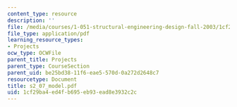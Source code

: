 ```yaml
---
content_type: resource
description: ''
file: /media/courses/1-051-structural-engineering-design-fall-2003/1cf29ba4ed4fb695eb93ead8e3932c2c_s2_07_model.pdf
file_type: application/pdf
learning_resource_types:
- Projects
ocw_type: OCWFile
parent_title: Projects
parent_type: CourseSection
parent_uid: be25bd38-11f6-eae5-570d-0a272d2648c7
resourcetype: Document
title: s2_07_model.pdf
uid: 1cf29ba4-ed4f-b695-eb93-ead8e3932c2c
---
```

